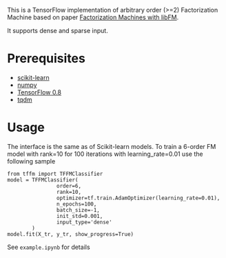 This is a TensorFlow implementation of arbitrary order (>=2) Factorization Machine based on paper [Factorization Machines with libFM](http://dl.acm.org/citation.cfm?doid=2168752.2168771). 

It supports dense and sparse input. 


# Prerequisites
* [scikit-learn](http://scikit-learn.org/stable/)
* [numpy](http://www.numpy.org/)
* [TensorFlow 0.8](https://www.tensorflow.org/)
* [tqdm](https://github.com/tqdm/tqdm)

# Usage
The interface is the same as of Scikit-learn models. To train a 6-order FM model with rank=10 for 100 iterations with learning_rate=0.01 use the following sample
```
from tffm import TFFMClassifier
model = TFFMClassifier(
                order=6, 
                rank=10, 
                optimizer=tf.train.AdamOptimizer(learning_rate=0.01), 
                n_epochs=100, 
                batch_size=-1,
                init_std=0.001,
                input_type='dense'
        )
model.fit(X_tr, y_tr, show_progress=True)
```

See `example.ipynb` for details
